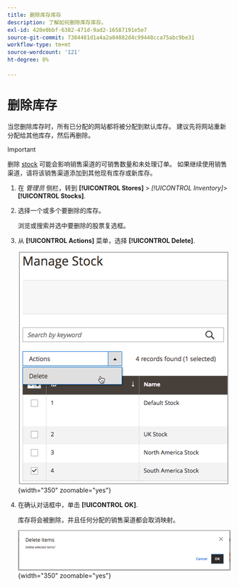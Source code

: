 ```yaml
---
title: 删除库存库存
description: 了解如何删除库存库存。
exl-id: 420e0bbf-6382-471d-9ad2-16587191e5e7
source-git-commit: 7384481d1a4a2a04882d4c99448cca75abc9be31
workflow-type: tm+mt
source-wordcount: '121'
ht-degree: 0%

---
```


# 删除库存

当您删除库存时，所有已分配的网站都将被分配到默认库存。 建议先将网站重新分配给其他库存，然后再删除。

>[!IMPORTANT]
>
>删除 [stock](stocks-manage.md) 可能会影响销售渠道的可销售数量和未处理订单。 如果继续使用销售渠道，请将该销售渠道添加到其他现有库存或新库存。

1. 在 _管理员_ 侧栏，转到 **[!UICONTROL Stores]** > _[!UICONTROL Inventory]_>**[!UICONTROL Stocks]**.

1. 选择一个或多个要删除的库存。

   浏览或搜索并选中要删除的股票复选框。

1. 从 **[!UICONTROL Actions]** 菜单，选择 **[!UICONTROL Delete]**.

   ![从“操作”菜单中选择“删除”](assets/inventory-stock-delete.png){width="350" zoomable="yes"}

1. 在确认对话框中，单击 **[!UICONTROL OK]**.

   库存将会被删除，并且任何分配的销售渠道都会取消映射。

   ![库存删除验证消息](assets/inventory-stock-delete-confirm.png){width="350" zoomable="yes"}
